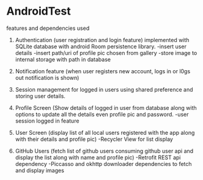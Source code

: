 # AndroidTest
features and dependencies used
1. Authentication (user registration and login feature) implemented with SQLite database with android Room persistence library.
  -insert user details
  -insert path/uri of profile pic chosen from gallery
  -store image to internal storage with path in database
  
 2. Notification feature (when user registers new account, logs in or l0gs out notification is shown)
 
 3. Session management for logged in users using shared preference and storing user details.
 
 4. Profile Screen (Show details of logged in user from database along with options to update all the details even profile pic and password.
    -user session logged in feature
 
 5. User Screen (display list of all local users registered with the app along with their details and profile pic)
    -Recycler View for list display
    
 6. GitHub Users (fetch list of github users consuming github user api and display the list along with name and profile pic)
    -Retrofit REST api dependency
    -Piccasso and okhttp downloader dependencies to fetch and display images
